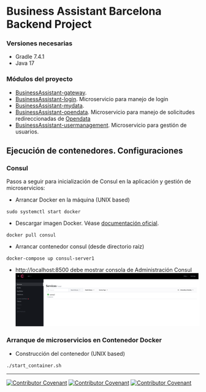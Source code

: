 
# Business Assistant Barcelona Backend Project


### Versiones necesarias

- Gradle 7.4.1
- Java 17

### Módulos del proyecto

- [BusinessAssistant-gateway](BusinessAssistant-gateway/README.md). 
- [BusinessAssistant-login](BusinessAssistant-login/README.md). Microservicio para manejo de login
- [BusinessAssistant-mydata](BusinessAssistant-mydata/README.md). 
- [BusinessAssistant-opendata](BusinessAssistant-opendata/README.md). Microservicio para manejo de solicitudes redireccionadas de [Opendata](https://opendata-ajuntament.barcelona.cat/es/api-cataleg)
- [BusinessAssistant-usermanagement](BusinessAssistant-usermanagement/README.md). Microservicio para gestión de usuarios.

## Ejecución de contenedores. Configuraciones 

### Consul

Pasos a seguir para inicialización de Consul en la aplicación y gestión de microservicios:

- Arrancar Docker en la máquina (UNIX based)

```
sudo systemctl start docker 
```
- Descargar imagen Docker. Véase [documentación oficial](https://hub.docker.com/_/consul).

```
docker pull consul
```

- Arrancar contenedor consul (desde directorio raíz)

```
docker-compose up consul-server1
```

- http://localhost:8500 debe mostrar consola de Administración Consul ![Administracion Consul](img/Consul.png)

### Arranque de microservicios en Contenedor Docker

- Construcción del contenedor (UNIX based)

```
./start_container.sh
```



<hr/>

[![Contributor Covenant](https://img.shields.io/badge/Contributor%20Covenant-v2.0%20adopted-ff69b4.svg)](code_of_conduct_EN.md) 
 [![Contributor Covenant](https://img.shields.io/badge/Contributor%20Covenant-v2.0%20adopted-ff69b4.svg)](code_of_conduct_ES.md) 
  [![Contributor Covenant](https://img.shields.io/badge/Contributor%20Covenant-v2.0%20adopted-ff69b4.svg)](code_of_conduct_CA.md) 
